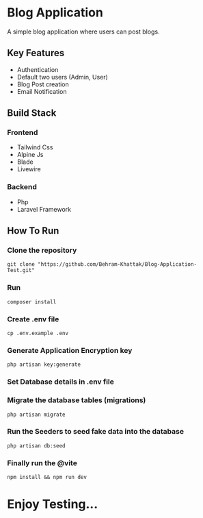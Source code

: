 # Blog Application

A simple blog application where users can post blogs.

## Key Features

- Authentication
- Default two users (Admin, User)
- Blog Post creation
- Email Notification

## Build Stack

### Frontend
- Tailwind Css
- Alpine Js
- Blade
- Livewire

### Backend
- Php
- Laravel Framework

## How To Run

### Clone the repository

```git clone "https://github.com/Behram-Khattak/Blog-Application-Test.git"```

### Run

```composer install```

### Create .env file

```cp .env.example .env```

### Generate Application Encryption key

```php artisan key:generate```

### Set Database details in .env file

### Migrate the database tables (migrations)

```php artisan migrate```

### Run the Seeders to seed fake data into the database

```php artisan db:seed```

### Finally run the @vite

```npm install && npm run dev```

# Enjoy Testing...

